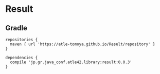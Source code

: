# Result

## Gradle

    repositories {
      maven { url 'https://atle-tomoya.github.io/Result/repository' }
    }

    dependencies {
      compile 'jp.gr.java_conf.atle42.library:result:0.0.3'
    }